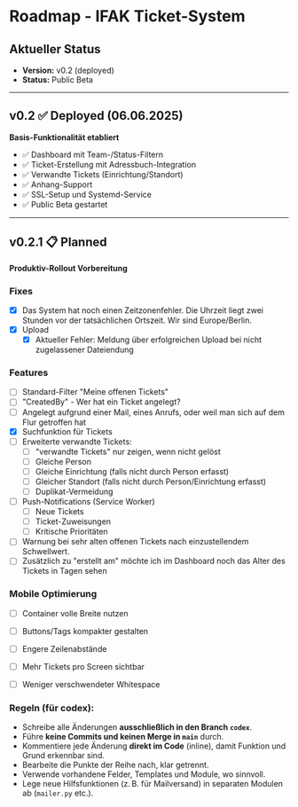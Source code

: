 # Roadmap - IFAK Ticket-System

## Aktueller Status
- **Version:** v0.2 (deployed)
- **Status:** Public Beta

---

## v0.2 ✅ **Deployed** (06.06.2025)
**Basis-Funktionalität etabliert**

- ✅ Dashboard mit Team-/Status-Filtern
- ✅ Ticket-Erstellung mit Adressbuch-Integration
- ✅ Verwandte Tickets (Einrichtung/Standort)
- ✅ Anhang-Support
- ✅ SSL-Setup und Systemd-Service
- ✅ Public Beta gestartet

---

## v0.2.1 📋 **Planned**
**Produktiv-Rollout Vorbereitung**

### Fixes

- [x] Das System hat noch einen Zeitzonenfehler. Die Uhrzeit liegt zwei Stunden vor der tatsächlichen Ortszeit. Wir sind Europe/Berlin.
- [x] Upload
  - [x] Aktueller Fehler: Meldung über erfolgreichen Upload bei nicht zugelassener Dateiendung

### Features
- [ ] Standard-Filter "Meine offenen Tickets"
- [ ] "CreatedBy" - Wer hat ein Ticket angelegt?
- [ ] Angelegt aufgrund einer Mail, eines Anrufs, oder weil man sich auf dem Flur getroffen hat
- [x] Suchfunktion für Tickets
- [ ] Erweiterte verwandte Tickets:
  - [ ] "verwandte Tickets" nur zeigen, wenn nicht gelöst
  - [ ] Gleiche Person
  - [ ] Gleiche Einrichtung (falls nicht durch Person erfasst)
  - [ ] Gleicher Standort (falls nicht durch Person/Einrichtung erfasst)
  - [ ] Duplikat-Vermeidung
- [ ] Push-Notifications (Service Worker)
  - [ ] Neue Tickets
  - [ ] Ticket-Zuweisungen
  - [ ] Kritische Prioritäten
- [ ] Warnung bei sehr alten offenen Tickets nach einzustellendem Schwellwert. 
- [ ] Zusätzlich zu "erstellt am" möchte ich im Dashboard noch das Alter des Tickets in Tagen sehen

### Mobile Optimierung
- [ ] Container volle Breite nutzen
- [ ] Buttons/Tags kompakter gestalten
- [ ] Engere Zeilenabstände
- [ ] Mehr Tickets pro Screen sichtbar
- [ ] Weniger verschwendeter Whitespace



### Regeln (für codex):
- Schreibe alle Änderungen **ausschließlich in den Branch `codex`**.
- Führe **keine Commits und keinen Merge in `main`** durch.
- Kommentiere jede Änderung **direkt im Code** (inline), damit Funktion und Grund erkennbar sind.
- Bearbeite die Punkte der Reihe nach, klar getrennt.
- Verwende vorhandene Felder, Templates und Module, wo sinnvoll.
- Lege neue Hilfsfunktionen (z. B. für Mailversand) in separaten Modulen ab (`mailer.py` etc.).

